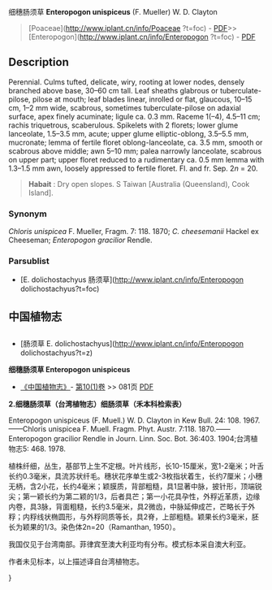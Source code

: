 细穗肠须草 **Enteropogon unispiceus** (F. Mueller) W. D. Clayton

> [Poaceae](http://www.iplant.cn/info/Poaceae ?t=foc) - [PDF](http://iplant.cn/foc/pdf/Poaceae.pdf)>>[Enteropogon](http://www.iplant.cn/info/Enteropogon ?t=foc) - [PDF](http://www.iplant.cn/foc/pdf/Enteropogon.pdf)

## Description

Perennial. Culms tufted, delicate, wiry, rooting at lower nodes, densely branched above base, 30–60 cm tall. Leaf sheaths glabrous or tuberculate-pilose, pilose at mouth; leaf blades linear, inrolled or flat, glaucous, 10–15 cm, 1–2 mm wide, scabrous, sometimes tuberculate-pilose on adaxial surface, apex finely acuminate; ligule ca. 0.3 mm. Raceme 1(–4), 4.5–11 cm; rachis triquetrous, scaberulous. Spikelets with 2 florets; lower glume lanceolate, 1.5–3.5 mm, acute; upper glume elliptic-oblong, 3.5–5.5 mm, mucronate; lemma of fertile floret oblong-lanceolate, ca. 3.5 mm, smooth or scabrous above middle; awn 5–10 mm; palea narrowly lanceolate, scabrous on upper part; upper floret reduced to a rudimentary ca. 0.5 mm lemma with 1.3–1.5 mm awn, loosely appressed to fertile floret. Fl. and fr. Sep. 2*n* = 20.

> **Habait** : 
> Dry open slopes. S Taiwan [Australia (Queensland), Cook Island].

### Synonym
*Chloris unispicea* F. Mueller, Fragm. 7: 118. 1870; *C. cheesemanii* Hackel ex Cheeseman; *Enteropogon gracilior* Rendle.

### Parsublist

* [E.  dolichostachyus  肠须草](http://www.iplant.cn/info/Enteropogon dolichostachyus?t=foc)

## 中国植物志

## 
* [肠须草  E.  dolichostachyus](http://www.iplant.cn/info/Enteropogon dolichostachyus?t=z)

**细穗肠须草 Enteropogon unispiceus**

* [《中国植物志》](http://www.iplant.cn/frps)- [第10(1)卷](http://www.iplant.cn/frps/vol/10(1)) >> 081页 [PDF](http://www.iplant.cn/frps/pdf/10(1)/081a.pdf)

**2.细穗肠须草（台湾植物志）细肠须草（禾本科检索表）**

Enteropogon unispiceus (F. Muell.) W. D. Clayton in Kew Bull. 24: 108. 1967.——Chloris unispicea F. Muell. Fragm. Phyt. Austr. 7:118. 1870.——Enteropogon gracilior Rendle in Journ. Linn. Soc. Bot. 36:403. 1904;台湾植物志5: 468. 1978.

植株纤细，丛生，基部节上生不定根。叶片线形，长10-15厘米，宽1-2毫米；叶舌长约0.3毫米，具流苏状纤毛。穗状花序单生或2-3枚指状着生，长约7厘米；小穗无柄，含2小花，长约4毫米；颖膜质，背部粗糙，具1显著中脉，披针形，顶端锐尖；第一颖长约为第二颖的1/3，后者具芒；第一小花具孕性，外稃近革质，边缘内卷，具3脉，背面粗糙，长约3.5毫米，具2微齿，中脉延伸成芒，芒略长于外稃；内稃线状椭圆形，与外稃同质等长，具2脊，上部粗糙。颖果长约3毫米，胚长为颖果的1/3。染色体2n=20（Ramanthan, 1950）。

我国仅见于台湾南部。菲律宾至澳大利亚均有分布。模式标本采自澳大利亚。

作者未见标本，以上描述译自台湾植物志。

}